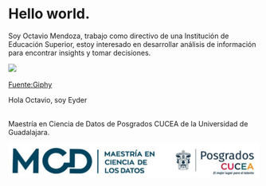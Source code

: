 # Hello world.

Soy Octavio Mendoza, trabajo como directivo de una Institución de Educación Superior, estoy interesado en desarrollar análisis de información para encontrar insights y tomar decisiones.

![](https://i.giphy.com/media/v1.Y2lkPTc5MGI3NjExZ3JmZXFidDhpb3VnNHcxMThrMDE2dG4wbWplZHpsNnVldjRvZ25vaSZlcD12MV9pbnRlcm5hbF9naWZfYnlfaWQmY3Q9Zw/myWd3Omj7KToQ/giphy.gif)

[Fuente:Giphy](https://i.giphy.com/media/v1.Y2lkPTc5MGI3NjExZ3JmZXFidDhpb3VnNHcxMThrMDE2dG4wbWplZHpsNnVldjRvZ25vaSZlcD12MV9pbnRlcm5hbF9naWZfYnlfaWQmY3Q9Zw/myWd3Omj7KToQ/giphy.gif)


Hola Octavio, soy Eyder

<br>
Maestría en Ciencia de Datos de Posgrados CUCEA de la Universidad de Guadalajara.  

![](https://raw.githubusercontent.com/vcuspinera/UDG_MCD_Project_Dev_I/main/actividades/img/MCD_logo.png)
